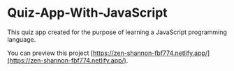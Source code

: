 # Quiz-App-With-JavaScript

This quiz app created for the purpose of learning a JavaScript programming language.

You can preview this project [https://zen-shannon-fbf774.netlify.app/](https://zen-shannon-fbf774.netlify.app/).
